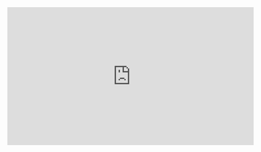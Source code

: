 <iframe width="560" height="315" src="https://www.youtube.com/embed/oavMtUWDBTM" title="YouTube video player" frameborder="0" allow="accelerometer; autoplay; clipboard-write; encrypted-media; gyroscope; picture-in-picture" allowfullscreen></iframe>

